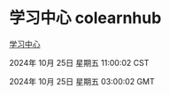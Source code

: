 # 学习中心 colearnhub
[学习中心](http://219.139.199.238:56308/colearnhub/)

2024年 10月 25日 星期五 11:00:02 CST

2024年 10月 25日 星期五 03:00:02 GMT
